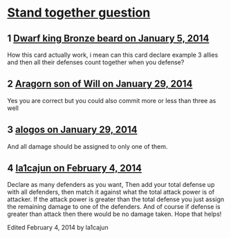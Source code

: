 # [Stand together guestion](https://community.fantasyflightgames.com/topic/96342-stand-together-guestion/)

## 1 [Dwarf king Bronze beard on January 5, 2014](https://community.fantasyflightgames.com/topic/96342-stand-together-guestion/?do=findComment&comment=946005)

How this card actually work, i mean can this card declare example 3 allies and then all their defenses count together when you defense?

## 2 [Aragorn son of Will on January 29, 2014](https://community.fantasyflightgames.com/topic/96342-stand-together-guestion/?do=findComment&comment=967590)

Yes you are correct but you could also commit more or less than three as well

## 3 [alogos on January 29, 2014](https://community.fantasyflightgames.com/topic/96342-stand-together-guestion/?do=findComment&comment=967617)

And all damage should be assigned to only one of them.

## 4 [la1cajun on February 4, 2014](https://community.fantasyflightgames.com/topic/96342-stand-together-guestion/?do=findComment&comment=973593)

Declare as many defenders as you want, Then add your total defense up with all defenders, then match it against what the total attack power is of attacker. If the attack power is greater than the total defense you just assign the remaining damage to one of the defenders. And of course if defense is greater than attack then there would be no damage taken. Hope that helps!

Edited February 4, 2014 by la1cajun

